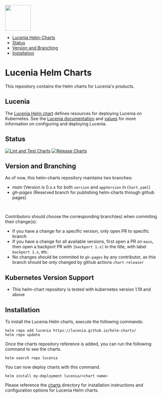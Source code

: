 <img src="https://lucenia.io/wp-content/uploads/2024/07/Asset_38Lucenia_H_LB_NS.png" height="84px">

- [Lucenia Helm-Charts](#lucenia-helm-charts)
- [Status](#status)
- [Version and Branching](#version-and-branching)
- [Installation](#installation)


# Lucenia Helm Charts

This repository contains the Helm charts for Lucenia's products.

## Lucenia

The [Lucenia Helm chart](./charts/lucenia) defines resources for deploying Lucenia on Kubernetes. See the [Lucenia documentation](./charts/lucenia/README.md) and [values](./charts/lucenia/values.yaml) for more information on configuring and deploying Lucenia.

## Status

[![Lint and Test Charts](https://github.com/lucenia/helm-charts/actions/workflows/lint-test.yaml/badge.svg)](https://github.com/lucenia/helm-charts/actions/workflows/lint-test.yaml)
 [![Release Charts](https://github.com/lucenia/helm-charts/actions/workflows/release.yaml/badge.svg)](https://github.com/lucenia/helm-charts/actions/workflows/release.yaml)

## Version and Branching
As of now, this helm-charts repository maintains two branches:
* _main_ (Version is 0.x.x for both `version` and `appVersion` in `Chart.yaml`)
* _gh-pages_ (Reserved branch for publishing helm-charts through github pages)
<br>

Contributors should choose the corresponding branch(es) when commiting their change(s):
* If you have a change for a specific version, only open PR to specific branch
* If you have a change for all available versions, first open a PR on `main`, then open a backport PR with `[backport 1.x]` in the title, with label `backport 1.x`, etc.
* No changes should be commited to `gh-pages` by any contributor, as this branch should be only changed by github actions `chart-releaser` 

## Kubernetes Version Support
* This helm-chart repository is tested with kubernetes version 1.19 and above

## Installation

To install the Lucenia Helm charts, execute the following commands:

```shell
helm repo add lucenia https://lucenia.github.io/helm-charts/
helm repo update
```

Once the charts repository reference is added, you can run the following command to see the charts.

```shell
helm search repo lucenia
```

You can now deploy charts with this command.

```shell
helm install my-deployment lucenia/<chart name>
```

Please reference the [charts](charts/) directory for installation instructions and configuration options for Lucenia Helm charts.